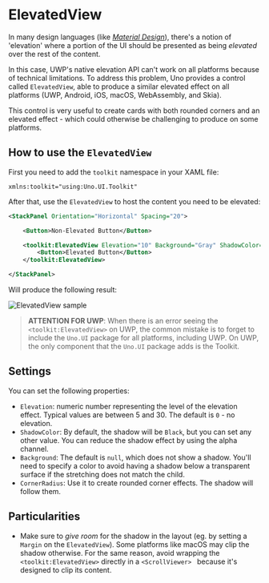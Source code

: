 # ElevatedView
In many design languages (like [_Material Design_](https://material.io/design)), there's a notion of 'elevation' where a portion of the UI should be presented as being _elevated_ over the rest of the content.

In this case, UWP's native elevation API can't work on all platforms because of technical limitations. To address this problem, Uno provides a control called `ElevatedView`, able to produce a similar elevated effect on all platforms (UWP, Android, iOS, macOS, WebAssembly, and Skia).

This control is very useful to create cards with both rounded corners and an elevated effect - which could otherwise be challenging to produce on some platforms.

## How to use the `ElevatedView`

First you need to add the `toolkit` namespace in your XAML file:

```
xmlns:toolkit="using:Uno.UI.Toolkit"
```

After that, use the `ElevatedView` to host the content you need to be elevated:
``` xml
<StackPanel Orientation="Horizontal" Spacing="20">

	<Button>Non-Elevated Button</Button>

	<toolkit:ElevatedView Elevation="10" Background="Gray" ShadowColor="Black">
		<Button>Elevated Button</Button>
	</toolkit:ElevatedView>

</StackPanel>
```

Will produce the following result:

![ElevatedView sample](../Assets/features/elevatedview/elevatedview-sample.png)

> **ATTENTION FOR UWP**: When there is an error seeing the `<toolkit:ElevatedView>` on UWP, the common mistake is to forget to include the `Uno.UI` package for all platforms, including UWP. On UWP, the only component that the `Uno.UI` package adds is the Toolkit.

## Settings

You can set the following properties:

* `Elevation`: numeric number representing the level of the elevation effect. Typical values are between 5 and 30. The default is `0` - no elevation.
* `ShadowColor`: By default, the shadow will be `Black`, but you can set any other value. You can reduce the shadow effect by using the alpha channel.
* `Background`: The default is `null`, which does not show a shadow. You'll need to specify a color to avoid having a shadow below a transparent surface if the stretching does not match the child.
* `CornerRadius`: Use it to create rounded corner effects. The shadow will follow them.

## Particularities

* Make sure to _give room_ for the shadow in the layout (eg. by setting a `Margin` on the `ElevatedView`).  Some platforms like macOS may clip the shadow otherwise. For the same reason, avoid wrapping the `<toolkit:ElevatedView>` directly in a `<ScrollViewer> ` because it's designed to clip its content.


